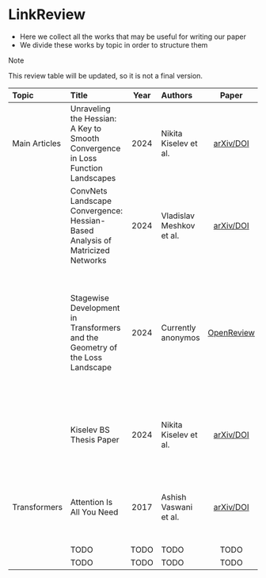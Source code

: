 # LinkReview

- Here we collect all the works that may be useful for writing our paper
- We divide these works by topic in order to structure them

> [!NOTE]
> This review table will be updated, so it is not a final version.

| Topic | Title | Year | Authors | Paper | Code | Summary |
| :--- | :--- | :---: | :--- | :---: | :---: | :--- |
| Main Articles | Unraveling the Hessian: A Key to Smooth Convergence in Loss Function Landscapes | 2024 | Nikita Kiselev et al. | [arXiv/DOI](https://arxiv.org/abs/2409.11995) | [GitHub]() | Fully-Contedet NN Landscape study |
|  | ConvNets Landscape Convergence: Hessian-Based Analysis of Matricized Networks | 2024 | Vladislav Meshkov et al. | [arXiv/DOI](https://ieeexplore.ieee.org/document/10899113) | [GitHub]() | ConvNet Landscape study |
|  | Stagewise Development in Transformers and the Geometry of the Loss Landscape | 2024 | Currently anonymos | [OpenReview](https://openreview.net/forum?id=xEZiEhjTeq) | [GitHub]() | Work developing a geometric view of the loss function landscape without mention of the minimum required sample size |
|  | Kiselev BS Thesis Paper | 2024 | Nikita Kiselev et al. | [arXiv/DOI]() | [GitHub]() | A work that explores the desired area and reveals the basic definitions |
| Transformers | Attention Is All You Need | 2017 | Ashish Vaswani et al. | [arXiv/DOI](https://arxiv.org/abs/1706.03762) | [GitHub]() | Basic work on transformer architecture and attention mechanism |
|  | TODO | TODO | TODO | TODO | TODO | TODO |
|  | TODO | TODO | TODO | TODO | TODO | TODO |
